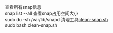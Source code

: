 查看所有snap信息  
snap list --all
查看snap占用空间大小  
sudo du -sh /var/lib/snapd
清理工具[clean-snap.sh](https://linux.cn/article-14302-1.html)  
sudo bash clean-snap.sh
